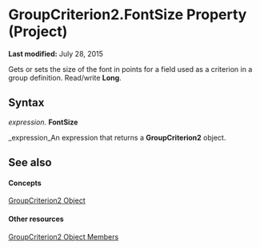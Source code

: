 
# GroupCriterion2.FontSize Property (Project)

 **Last modified:** July 28, 2015

Gets or sets the size of the font in points for a field used as a criterion in a group definition. Read/write  **Long**.

## Syntax

 _expression_. **FontSize**

 _expression_An expression that returns a  **GroupCriterion2** object.


## See also


#### Concepts


 [GroupCriterion2 Object](06047a9d-a9db-43e0-e759-e24560da7128.md)
#### Other resources


 [GroupCriterion2 Object Members](c18e9700-62e4-754e-e8d6-49aa97b97ab1.md)
